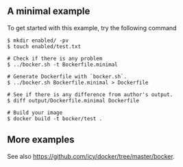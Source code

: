 ## A minimal example

To get started with this example, try the following command

````
$ mkdir enabled/ -pv
$ touch enabled/test.txt

# Check if there is any problem
$ ../bocker.sh -t Bockerfile.minimal

# Generate Dockerfile with `bocker.sh`.
$ ../bocker.sh Bockerfile.minimal > Dockerfile

# See if there is any difference from author's output.
$ diff output/Dockerfile.minimal Dockerfile

# Build your image
$ docker build -t bocker/test .
````

## More examples

See also https://github.com/icy/docker/tree/master/bocker.
